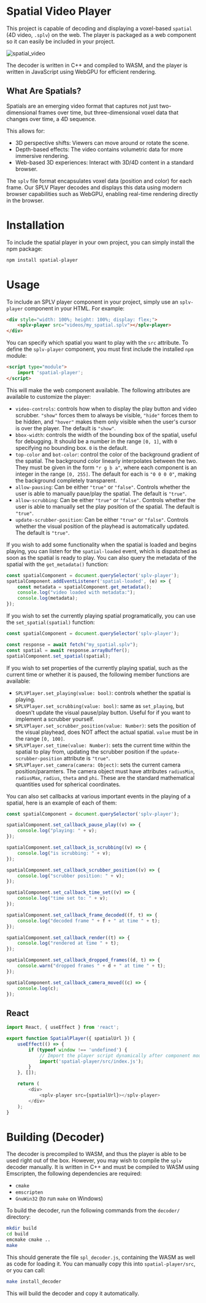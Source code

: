 # Spatial Video Player
This project is capable of decoding and displaying a voxel-based `spatial` (4D video, `.splv`) on the web. The player is packaged as a web component so it can easily be included in your project.

![spatial_video](https://github.com/user-attachments/assets/aa2ee0e5-fe17-488b-8ec9-cbd7a599c965)


The decoder is written in C++ and compiled to WASM, and the player is written in JavaScript using WebGPU for efficient rendering.

## What Are Spatials?
Spatials are an emerging video format that captures not just two-dimensional frames over time, but three-dimensional voxel data that changes over time, a 4D sequence. 

This allows for:
- 3D perspective shifts: Viewers can move around or rotate the scene.
- Depth-based effects: The video contains volumetric data for more immersive rendering.
- Web-based 3D experiences: Interact with 3D/4D content in a standard browser.

The `splv` file format encapsulates voxel data (position and color) for each frame. Our SPLV Player decodes and displays this data using modern browser capabilities such as WebGPU, enabling real-time rendering directly in the browser.


# Installation
To include the spatial player in your own project, you can simply install the npm package:
```bash
npm install spatial-player
```

# Usage
To include an SPLV player component in your project, simply use an `splv-player` component in your HTML. For example:
```html
<div style="width: 100%; height: 100%; display: flex;">
	<splv-player src="videos/my_spatial.splv"></splv-player>
</div>
```
You can specify which spatial you want to play with the `src` attribute. To define the `splv-player` component, you must first include the installed `npm` module:
```html
<script type="module">
	import 'spatial-player';
</script>
```
This will make the web component available. The following attributes are available to customize the player:
- `video-controls`: controls how when to display the play button and video scrubber. `"show"` forces them to always be visible, `"hide"` forces them to be hidden, and `"hover"` makes them only visible when the user's cursor is over the player. The default is `"show"`.
- `bbox-width`: controls the width of the bounding box of the spatial, useful for debugging. It should be a number in the range `[0, 1]`, with `0` specifying no bounding box. `0` is the default.
- `top-color` and `bot-color`: control the color of the background gradient of the spatial. The background color linearly interpolates between the two. They must be given in the form `"r g b a"`, where each component is an integer in the range `[0, 255]`. The default for each is `"0 0 0 0"`, making the background completely transparent.
- `allow-pausing`: Can be either `"true"` or `"false"`. Controls whether the user is able to manually paue/play the spatial. The default is `"true"`.
- `allow-scrubbing`: Can be either `"true"` or `"false"`. Controls whether the user is able to manually set the play position of the spatial. The default is `"true"`.
- `update-scrubber-position`: Can be either `"true"` or `"false"`. Controls whether the visual position of the playhead is automatically updated. The default is `"true"`.

If you wish to add some functionality when the spatial is loaded and begins playing, you can listen for the `spatial-loaded` event, which is dispatched as soon as the spatial is ready to play. You can also query the metadata of the spatial with the `get_metadata()` function:
```js
const spatialComponent = document.querySelector('splv-player');
spatialComponent.addEventListener('spatial-loaded', (e) => {
    const metadata = spatialComponent.get_metadata();
    console.log("video loaded with metadata:");
    console.log(metadata);
});
```

If you wish to set the currently playing spatial programatically, you can use the `set_spatial(spatial)` function:
```js
const spatialComponent = document.querySelector('splv-player');

const response = await fetch("my_spatial.splv");
const spatial = await response.arrayBuffer();
spatialComponent.set_spatial(spatial);
```

If you wish to set properties of the currently playing spatial, such as the current time or whether it is paused, the following member functions are available:
- `SPLVPlayer.set_playing(value: bool)`: controls whether the spatial is playing.
- `SPLVPlayer.set_scrubbing(value: bool)`: same as `set_playing`, but doesn't update the visual pause/play button. Useful for if you want to implement a scrubber yourself.
- `SPLVPlayer.set_scrubber_position(value: Number)`: sets the position of the visual playhead, does NOT affect the actual spatial. `value` must be in the range `[0, 100]`.
- `SPLVPlayer.set_time(value: Number)`: sets the current time within the spatial to play from, updating the scrubber position if the `update-scrubber-position` attribute is `"true"`.
- `SPLVPlayer.set_camera(camera: Object)`: sets the current camera position/paramters. The camera object must have attributes `radiusMin`, `radiusMax`, `radius`, `theta` and `phi`. These are the standard mathematical quantities used for spherical coordinates.

You can also set callbacks at various important events in the playing of a spatial, here is an example of each of them:
```js
const spatialComponent = document.querySelector('splv-player');

spatialComponent.set_callback_pause_play((v) => {
    console.log("playing: " + v);
});

spatialComponent.set_callback_is_scrubbing((v) => {
    console.log("is scrubbing: " + v);
});

spatialComponent.set_callback_scrubber_position((v) => {
    console.log("scrubber position: " + v);
});

spatialComponent.set_callback_time_set((v) => {
    console.log("time set to: " + v);
});

spatialComponent.set_callback_frame_decoded((f, t) => {
    console.log("decoded frame " + f + " at time " + t);
});

spatialComponent.set_callback_render((t) => {
    console.log("rendered at time " + t);
});

spatialComponent.set_callback_dropped_frames((d, t) => {
    console.warn("dropped frames " + d + " at time " + t);
});

spatialComponent.set_callback_camera_moved((c) => {
    console.log(c);
});
```

## React
```js
import React, { useEffect } from 'react';

export function SpatialPlayer({ spatialUrl }) {
    useEffect(() => {
        if (typeof window !== 'undefined') {
            // Import the player script dynamically after component mounts
            import('spatial-player/src/index.js');
        }
    }, []);

    return (
        <div>
            <splv-player src={spatialUrl}></splv-player>
        </div>
    );
}
```

# Building (Decoder)
The decoder is precompiled to WASM, and thus the player is able to be used right out of the box. However, you may wish to compile the `splv` decoder manually. It is written in C++ and must be compiled to WASM using Emscripten, the following dependencies are required:
- `cmake`
- `emscripten`
- `GnuWin32` (to run `make` on Windows)

To build the decoder, run the following commands from the `decoder/` directory:
```bash
mkdir build
cd build
emcmake cmake ..
make
```
This should generate the file `spl_decoder.js`, containing the WASM as well as code for loading it. You can manually copy this into `spatial-player/src`, or you can call:
```bash
make install_decoder
```
This will build the decoder and copy it automatically.
